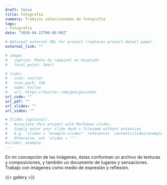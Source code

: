 ```yaml
---
draft: false
title: Fotografía
summary: Trabajos seleccionados de fotografía
tags:
- Fotografía
date: "2020-04-22T00:00:00Z"

# Optional external URL for project (replaces project detail page).
external_link: ""

# image:
#   caption: Photo by rawpixel on Unsplash
#   focal_point: Smart

# links:
# - icon: twitter
#   icon_pack: fab
#   name: Follow
#   url: https://twitter.com/georgecushen
url_code: ""
url_pdf: ""
url_slides: ""
url_video: ""

# Slides (optional).
#   Associate this project with Markdown slides.
#   Simply enter your slide deck's filename without extension.
#   E.g. `slides = "example-slides"` references `content/slides/example-slides.md`.
#   Otherwise, set `slides = ""`.
#slides: example
---
```

En mi concepción de las imágenes, éstas conforman un archivo de texturas y composiciones, y también un documento de lugares y sensaciones. Trabajo con imágenes como medio de expresión y reflexión.

{{< gallery >}}

